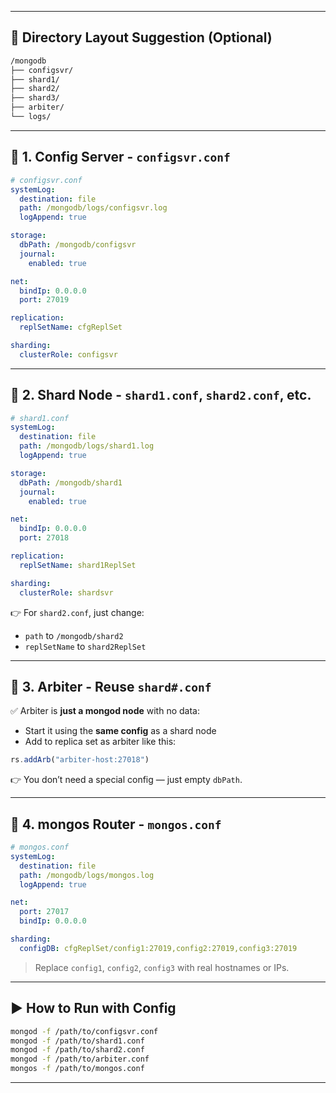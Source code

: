 
---

## 📂 Directory Layout Suggestion (Optional)

```bash
/mongodb
├── configsvr/
├── shard1/
├── shard2/
├── shard3/
├── arbiter/
└── logs/
```

---

## 🧾 1. **Config Server - `configsvr.conf`**

```yaml
# configsvr.conf
systemLog:
  destination: file
  path: /mongodb/logs/configsvr.log
  logAppend: true

storage:
  dbPath: /mongodb/configsvr
  journal:
    enabled: true

net:
  bindIp: 0.0.0.0
  port: 27019

replication:
  replSetName: cfgReplSet

sharding:
  clusterRole: configsvr
```

---

## 🧾 2. **Shard Node - `shard1.conf`, `shard2.conf`, etc.**

```yaml
# shard1.conf
systemLog:
  destination: file
  path: /mongodb/logs/shard1.log
  logAppend: true

storage:
  dbPath: /mongodb/shard1
  journal:
    enabled: true

net:
  bindIp: 0.0.0.0
  port: 27018

replication:
  replSetName: shard1ReplSet

sharding:
  clusterRole: shardsvr
```

👉 For `shard2.conf`, just change:
- `path` to `/mongodb/shard2`
- `replSetName` to `shard2ReplSet`

---

## 🧾 3. **Arbiter - Reuse `shard#.conf`**

✅ Arbiter is **just a mongod node** with no data:
- Start it using the **same config** as a shard node
- Add to replica set as arbiter like this:

```js
rs.addArb("arbiter-host:27018")
```

👉 You don’t need a special config — just empty `dbPath`.

---

## 🧾 4. **mongos Router - `mongos.conf`**

```yaml
# mongos.conf
systemLog:
  destination: file
  path: /mongodb/logs/mongos.log
  logAppend: true

net:
  port: 27017
  bindIp: 0.0.0.0

sharding:
  configDB: cfgReplSet/config1:27019,config2:27019,config3:27019
```

> Replace `config1`, `config2`, `config3` with real hostnames or IPs.

---

## ▶️ How to Run with Config

```bash
mongod -f /path/to/configsvr.conf
mongod -f /path/to/shard1.conf
mongod -f /path/to/shard2.conf
mongod -f /path/to/arbiter.conf
mongos -f /path/to/mongos.conf
```

---


